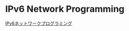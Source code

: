# IPv6 Network Programming
[IPv6ネットワークプログラミング](https://www.amazon.co.jp/IPv6%E3%83%8D%E3%83%83%E3%83%88%E3%83%AF%E3%83%BC%E3%82%AF%E3%83%97%E3%83%AD%E3%82%B0%E3%83%A9%E3%83%9F%E3%83%B3%E3%82%B0-network-technology-%E8%90%A9%E9%87%8E-%E7%B4%94%E4%B8%80%E9%83%8E/dp/4756142362/ref=sr_1_2?__mk_ja_JP=%E3%82%AB%E3%82%BF%E3%82%AB%E3%83%8A&crid=ERUMC8C7IGHG&keywords=IPv6%E3%83%8D%E3%83%83%E3%83%88%E3%83%AF%E3%83%BC%E3%82%AF&qid=1684684757&sprefix=ipv6%E3%83%8D%E3%83%83%E3%83%88%E3%83%AF%E3%83%BC%E3%82%AF%2Caps%2C185&sr=8-2)